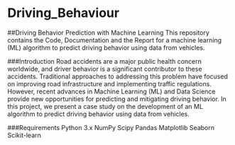 # Driving_Behaviour

##Driving Behavior Prediction with Machine Learning
This repository contains the Code, Documentation and the Report for a machine learning (ML) algorithm to predict driving behavior using data from vehicles.

###Introduction
Road accidents are a major public health concern worldwide, and driver behavior is a significant contributor to these accidents. Traditional approaches to addressing this problem have focused on improving road infrastructure and implementing traffic regulations. However, recent advances in Machine Learning (ML) and Data Science provide new opportunities for predicting and mitigating driving behavior. In this project, we present a case study on the development of an ML algorithm to predict driving behavior using data from vehicles.

###Requirements
Python 3.x
NumPy
Scipy
Pandas
Matplotlib
Seaborn
Scikit-learn
